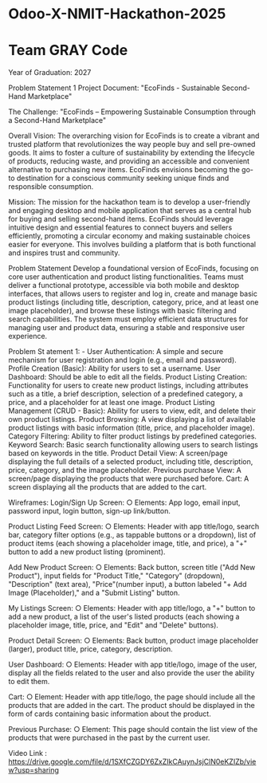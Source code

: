 # Odoo-X-NMIT-Hackathon-2025
# Team GRAY Code 
Year of Graduation: 2027

Problem Statement 1
Project Document: "EcoFinds - Sustainable Second-Hand Marketplace"

The Challenge: "EcoFinds – Empowering Sustainable Consumption through a Second-Hand Marketplace"

Overall Vision: The overarching vision for EcoFinds is to create a vibrant and trusted platform that revolutionizes the way people buy and sell pre-owned goods. It aims to foster a culture of sustainability by extending the lifecycle of products, reducing waste, and providing an accessible and convenient alternative to purchasing new items. EcoFinds envisions becoming the go-to destination for a conscious community seeking unique finds and responsible consumption.

Mission: The mission for the hackathon team is to develop a user-friendly and engaging desktop and mobile application that serves as a central hub for buying and selling second-hand items. EcoFinds should leverage intuitive design and essential features to connect buyers and sellers efficiently, promoting a circular economy and making sustainable choices easier for everyone. This involves building a platform that is both functional and inspires trust and community.

Problem Statement
Develop a foundational version of EcoFinds, focusing on core user authentication and product listing functionalities. Teams must deliver a functional prototype, accessible via both mobile and desktop interfaces, that allows users to register and log in, create and manage basic product listings (including title, description, category, price, and at least one image placeholder), and browse these listings with basic filtering and search capabilities. The system must employ efficient data structures for managing user and product data, ensuring a stable and responsive user experience.

Problem St atement 1: -
User Authentication: A simple and secure mechanism for user registration and login (e.g., email and password).
Profile Creation (Basic): Ability for users to set a username.
User Dashboard: Should be able to edit all the fields.
Product Listing Creation: Functionality for users to create new product listings, including attributes such as a title, a brief description, selection of a predefined category, a price, and a placeholder for at least one image.
Product Listing Management (CRUD - Basic): Ability for users to view, edit, and delete their own product listings.
Product Browsing: A view displaying a list of available product listings with basic information (title, price, and placeholder image).
Category Filtering: Ability to filter product listings by predefined categories.
Keyword Search: Basic search functionality allowing users to search listings based on keywords in the title.
Product Detail View: A screen/page displaying the full details of a selected product, including title, description, price, category, and the image placeholder.
Previous purchase View: A screen/page displaying the products that were purchased before.
Cart: A screen displaying all the products that are added to the cart.

Wireframes:
Login/Sign Up Screen:
○ Elements: App logo, email input, password input, login button, sign-up link/button.

Product Listing Feed Screen:
○ Elements: Header with app title/logo, search bar, category filter options
(e.g., as tappable buttons or a dropdown), list of product items (each showing a placeholder image, title, and price), a "+" button to add a new product listing (prominent).

Add New Product Screen:
○ Elements: Back button, screen title ("Add New Product"), input fields for "Product Title," "Category" (dropdown), "Description" (text area), "Price"(number input), a button labeled "+ Add Image (Placeholder)," and a "Submit Listing" button.

My Listings Screen:
○ Elements: Header with app title/logo, a "+" button to add a new product, a list of the user's listed products (each showing a placeholder image, title, price, and "Edit" and "Delete" buttons).

Product Detail Screen:
○ Elements: Back button, product image placeholder (larger), product title, price, category, description.

User Dashboard:
○ Elements: Header with app title/logo, image of the user, display all the fields related to the user and also provide the user the ability to edit them.

Cart:
○ Element: Header with app title/logo, the page should include all the products that are added in the cart. The product should be displayed in the form of cards containing basic information about the product.

Previous Purchase:
○ Element: This page should contain the list view of the products that were purchased in the past by the current user.

Video Link : https://drive.google.com/file/d/1SXfCZGDY6ZxZIkCAuynJsjClN0eKZIZb/view?usp=sharing
